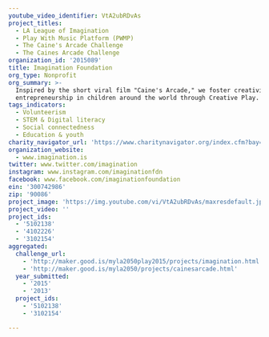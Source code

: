 ```yaml
---
youtube_video_identifier: VtA2ubRDvAs
project_titles:
  - LA League of Imagination
  - Play With Music Platform (PWMP)
  - The Caine's Arcade Challenge
  - The Caines Arcade Challenge
organization_id: '2015089'
title: Imagination Foundation
org_type: Nonprofit
org_summary: >-
  Inspired by the short viral film "Caine's Arcade," we foster creativity and
  entrepreneurship in children around the world through Creative Play.
tags_indicators:
  - Volunteerism
  - STEM & Digital literacy
  - Social connectedness
  - Education & youth
charity_navigator_url: 'https://www.charitynavigator.org/index.cfm?bay=search.profile&ein=300742986'
organization_website:
  - www.imagination.is
twitter: www.twitter.com/imagination
instagram: www.instagram.com/imaginationfdn
facebook: www.facebook.com/imaginationfoundation
ein: '300742986'
zip: '90086'
project_image: 'https://img.youtube.com/vi/VtA2ubRDvAs/maxresdefault.jpg'
project_video: ''
project_ids:
  - '5102138'
  - '4102226'
  - '3102154'
aggregated:
  challenge_url:
    - 'http://maker.good.is/myla2050play2015/projects/imagination.html'
    - 'http://maker.good.is/myla2050/projects/cainesarcade.html'
  year_submitted:
    - '2015'
    - '2013'
  project_ids:
    - '5102138'
    - '3102154'

---
```

